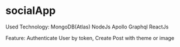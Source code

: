# socialApp

Used Technology:
MongoDB(Atlas)
NodeJs
Apollo Graphql
ReactJs

Feature: 
Authenticate User by token,
Create Post with theme or image

